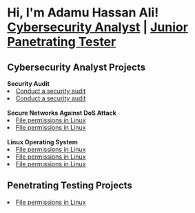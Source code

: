 # <h1>Hi, I'm Adamu Hassan Ali! <br/><a href="https://github.com/AdamuHassanAli">Cybersecurity Analyst</a> | <a href="https://www.linkedin.com/in/adamu-ali-a632b4202//">Junior Panetrating Tester</a>

<h2>Cybersecurity Analyst Projects</h2>
<b>Security Audit</b>
<a href="#"><li> Conduct a security audit </li></a>
<a href="#"><li>Conduct a security audit</li></a>
<br>
<b>Secure Networks Against DoS Attack</b>
<a href="#"><li> File permissions in Linux </li></a>
<a href="#"><li>File permissions in Linux</li></a>
<br>
<b>Linux Operating System</b>
<a href="https://github.com/AdamuHassanAli/File-permissions-in-Linux/"><li>File permissions in Linux</li></a>
<a href="#"><li>File permissions in Linux</li></a>
<a href="#"><li>File permissions in Linux</li></a>

<h2>Penetrating Testing Projects</h2>
<a href="#"><li>File permissions in Linux</li></a>



